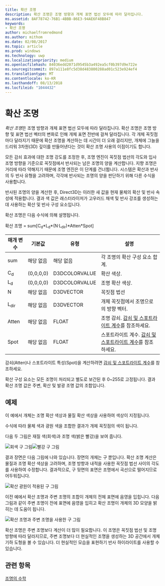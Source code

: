 ```yaml
---
title: 확산 조명
description: 확산 조명은 조명 방향과 개체 표면 법선 모두에 따라 달라집니다.
ms.assetid: 8AF78742-76B1-4BBB-86E3-94AE6F48B847
keywords:
- 확산 조명
author: michaelfromredmond
ms.author: mithom
ms.date: 02/08/2017
ms.topic: article
ms.prod: windows
ms.technology: uwp
ms.localizationpriority: medium
ms.openlocfilehash: 84036edd2071d9545b3a492ea5cf0b397d9e722e
ms.sourcegitcommit: 897a111e8fc5d38d483800288ad01c523e924ef4
ms.translationtype: MT
ms.contentlocale: ko-KR
ms.lasthandoff: 08/13/2018
ms.locfileid: "1044432"
---
```

# <a name="diffuse-lighting"></a>확산 조명


*확산 조명*은 조명 방향과 개체 표면 법선 모두에 따라 달라집니다. 확산 조명은 조명 방향 및 표면 법선 벡터의 변화로 인해 개체 표면 전반에 걸쳐 달라집니다. 각 개체 꼭짓점마다 달라지기 때문에 확산 조명을 계산하는 데 시간이 더 오래 걸리지만, 개체에 그늘을 드리워 3차원(3D) 깊이를 만들어낸다는 것이 확산 조명 사용의 이점이기도 합니다.

모든 감쇠 효과에 대한 조명 강도를 조정한 후, 조명 엔진이 꼭짓점 법선의 각도와 입사 조명 방향을 기준으로 꼭짓점에서 반사되는 남은 조명의 양을 계산합니다. 지향 조명은 거리에 따라 약해지기 때문에 조명 엔진은 이 단계를 건너뜁니다. 시스템은 확산과 반사의 두 반사 유형을 고려하며, 각각에 반사되는 조명의 양을 판단하기 위해 다른 수식을 사용합니다.

반사된 조명의 양을 계산한 후, Direct3D는 이러한 새 값을 현재 물체의 확산 및 반사 속성에 적용합니다. 결과 색 값은 래스터라이저가 고우러드 채색 및 반사 강조를 생성하는 데 사용하는 확산 및 반사 구성 요소입니다.

확산 조명은 다음 수식에 의해 설명됩니다.

확산 조명 = sum\[C<sub>d</sub>\*L<sub>d</sub>\*(N<sup>.</sup>L<sub>dir</sub>)\*Atten\*Spot\]

| 매개 변수       | 기본값 | 유형          | 설명                                                                                      |
|-----------------|---------------|---------------|--------------------------------------------------------------------------------------------------|
| sum             | 해당 없음           | 해당 없음           | 각 조명의 확산 구성 요소 합계.                                                     |
| C<sub>d</sub>   | (0,0,0,0)     | D3DCOLORVALUE | 확산 색상.                                                                                   |
| L<sub>d</sub>   | (0,0,0,0)     | D3DCOLORVALUE | 조명 확산 색상.                                                                             |
| N               | 해당 없음           | D3DVECTOR     | 꼭짓점 법선                                                                                    |
| L<sub>dir</sub> | 해당 없음           | D3DVECTOR     | 개체 꼭짓점에서 조명으로의 방향 벡터.                                                |
| Atten           | 해당 없음           | FLOAT         | 조명 감쇠. [감쇠 및 스포트라이트 계수](attenuation-and-spotlight-factor.md)를 참조하세요. |
| Spot            | 해당 없음           | FLOAT         | 스포트라이트 계수. [감쇠 및 스포트라이트 계수](attenuation-and-spotlight-factor.md)를 참조하세요.  |

 

감쇠(Atten)나 스포트라이트 특성(Spot)을 계산하려면 [감쇠 및 스포트라이트 계수](attenuation-and-spotlight-factor.md)를 참조하세요.

확산 구성 요소는 모든 조명이 처리되고 별도로 보간된 후 0~255로 고정됩니다. 결과 확산 조명 값은 주변, 확산 및 발광 조명 값의 조합입니다.

## <a name="span-idexamplespanspan-idexamplespanspan-idexamplespanexample"></a><span id="Example"></span><span id="example"></span><span id="EXAMPLE"></span>예제


이 예에서 개체는 조명 확산 색상과 물질 확산 색상을 사용하여 색상이 지정됩니다.

수식에 따라 물체 색과 광원 색을 조합한 결과가 개체 꼭짓점의 색이 됩니다.

다음 두 그림은 재질 색(회색)과 조명 색(밝은 빨강)을 보여 줍니다.

![회색 구 그림](images/amb1.jpg)![빨강 구 그림](images/lightred.jpg)

결과 장면은 다음 그림에 나와 있습니다. 장면의 개체는 구 뿐입니다. 확산 조명 계산은 물질과 조명 확산 색상을 고려하며, 조명 방향과 내적을 사용한 꼭짓점 법선 사이의 각도를 사용하여 수정합니다. 결과적으로, 구 뒷면의 표면은 조명에서 곡선으로 떨어지므로 어두워집니다.

![확산 광원이 적용된 구 그림](images/lightd.jpg)

이전 예에서 확산 조명과 주변 조명의 조합이 개체의 전체 표면에 음영을 입힙니다. 다음 그림과 같이 주변 조명이 전에 표면에 음영을 입히고 확산 조명이 개체의 3D 모양을 밝히는 데 도움이 됩니다.

![확산 조명과 주변 조명을 사용한 구 그림](images/lightad.jpg)

확산 조명은 주변 조명보다 계산이 더 많이 필요합니다. 이 조명은 꼭짓점 법선 및 조명 방향에 따라 달라지므로, 주변 조명보다 더 현실적인 조명을 생성하는 3D 공간에서 개체 기하 도형을 볼 수 있습니다. 더 현실적인 모습을 표현하기 반사 하이라이트를 사용할 수 있습니다.

## <a name="span-idrelated-topicsspanrelated-topics"></a><span id="related-topics"></span>관련 항목


[조명의 수학](mathematics-of-lighting.md)

 

 




